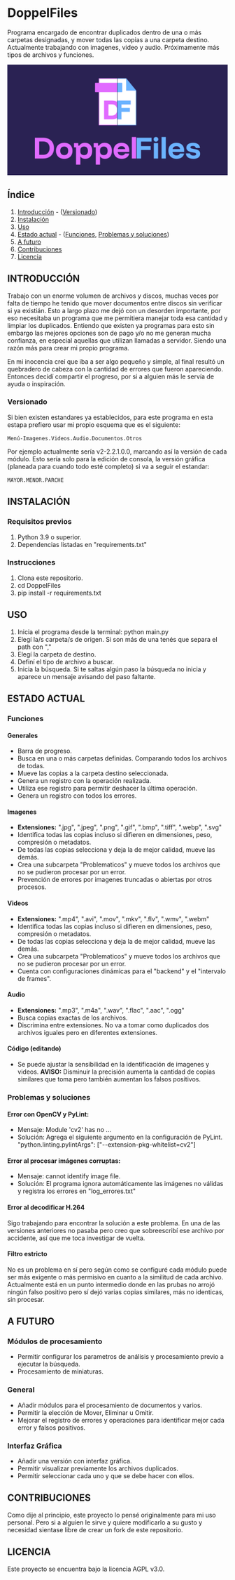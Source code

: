 # DoppelFiles
Programa encargado de encontrar duplicados dentro de una o más carpetas designadas, y mover todas las copias a una carpeta destino.
Actualmente trabajando con imagenes, video y audio. Próximamente más tipos de archivos y funciones.

![Banner](assets/Banner.jpg)

## Índice
1. [Introducción](#introducción) - ([Versionado](#versionado))
2. [Instalación](#instalación)
3. [Uso](#uso)
4. [Estado actual](#estado-actual) - ([Funciones](#funciones), [Problemas y soluciones](#problemas-y-soluciones))
5. [A futuro](#a-futuro)
6. [Contribuciones](#contribuciones)
7. [Licencia](#licencia)

## INTRODUCCIÓN
Trabajo con un enorme volumen de archivos y discos, muchas veces por falta de tiempo he tenido que mover documentos entre discos sin verificar si ya existián.
Esto a largo plazo me dejó con un desorden importante, por eso necesitaba un programa que me permitiera manejar toda esa cantidad y limpiar los duplicados.
Entiendo que existen ya programas para esto sin embargo las mejores opciones son de pago y/o no me generan mucha confianza, en especial aquellas que utilizan llamadas a servidor.
Siendo una razón más para crear mi propio programa.

En mi inocencia creí que iba a ser algo pequeño y simple, al final resultó un quebradero de cabeza con la cantidad de errores que fueron apareciendo. Entonces decidí compartir el progreso,
por si a alguien más le servía de ayuda o inspiración.

### Versionado
Si bien existen estandares ya establecidos, para este programa en esta estapa prefiero usar mi propio esquema que es el siguiente:
~~~
Menú-Imagenes.Videos.Audio.Documentos.Otros
~~~
Por ejemplo actualmente sería v2-2.2.1.0.0, marcando así la versión de cada módulo.
Esto sería solo para la edición de consola, la versión gráfica (planeada para cuando todo esté completo) si va a seguir el estandar:
~~~
MAYOR.MENOR.PARCHE
~~~

## INSTALACIÓN
### Requisitos previos
1. Python 3.9 o superior.
2. Dependencias listadas en "requirements.txt"

### Instrucciones
1. Clona este repositorio.
2. cd DoppelFiles
3. pip install -r requirements.txt

## USO
1. Inicia el programa desde la terminal: python main.py
2. Elegí la/s carpeta/s de origen. Si son más de una tenés que separa el path con ","
3. Elegí la carpeta de destino.
4. Definí el tipo de archivo a buscar.
5. Inicia la búsqueda.
Si te saltas algún paso la búsqueda no inicia y aparece un mensaje avisando del paso faltante.

## ESTADO ACTUAL
### Funciones
#### Generales
- Barra de progreso.
- Busca en una o más carpetas definidas. Comparando todos los archivos de todas.
- Mueve las copias a la carpeta destino seleccionada.
- Genera un registro con la operación realizada.
- Utiliza ese registro para permitir deshacer la última operación.
- Genera un registro con todos los errores.
#### Imagenes
- **Extensiones:** ".jpg", ".jpeg", ".png", ".gif", ".bmp", ".tiff", ".webp", ".svg"
- Identifica todas las copias incluso si difieren en dimensiones, peso, compresión o metadatos.
- De todas las copias selecciona y deja la de mejor calidad, mueve las demás.
- Crea una subcarpeta "Problematicos" y mueve todos los archivos que no se pudieron procesar por un error.
- Prevención de errores por imagenes truncadas o abiertas por otros procesos.
#### Videos
- **Extensiones:** ".mp4", ".avi", ".mov", ".mkv", ".flv", ".wmv", ".webm"
- Identifica todas las copias incluso si difieren en dimensiones, peso, compresión o metadatos.
- De todas las copias selecciona y deja la de mejor calidad, mueve las demás.
- Crea una subcarpeta "Problematicos" y mueve todos los archivos que no se pudieron procesar por un error.
- Cuenta con configuraciones dinámicas para el "backend" y el "intervalo de frames".
#### Audio
- **Extensiones:** ".mp3", ".m4a", ".wav", ".flac", ".aac", ".ogg"
- Busca copias exactas de los archivos.
- Discrimina entre extensiones. No va a tomar como duplicados dos archivos iguales pero en diferentes extensiones.
#### Código (editando)
- Se puede ajustar la sensibilidad en la identificación de imagenes y videos.
**AVISO:** Disminuir la precisión aumenta la cantidad de copias similares que toma pero también aumentan los falsos positivos.
### Problemas y soluciones
#### Error con OpenCV y PyLint:
- Mensaje: Module 'cv2' has no ...
- Solución: Agrega el siguiente argumento en la configuración de PyLint. "python.linting.pylintArgs": ["--extension-pkg-whitelist=cv2"]
#### Error al procesar imágenes corruptas:
- Mensaje: cannot identify image file.
- Solución: El programa ignora automáticamente las imágenes no válidas y registra los errores en "log_errores.txt"
#### Error al decodificar H.264
Sigo trabajando para encontrar la solución a este problema. En una de las versiones anteriores no pasaba pero creo que sobreescribí ese archivo por accidente, así que me toca investigar de vuelta.
#### Filtro estricto
No es un problema en sí pero según como se configuré cada módulo puede ser más exigente o más permisivo en cuanto a la similitud de cada archivo. Actualmente está en un punto intermedio donde
en las prubas no arrojó ningún falso positivo pero sí dejó varias copias similares, más no identicas, sin procesar.

## A FUTURO
### Módulos de procesamiento
- Permitir configurar los parametros de análisis y procesamiento previo a ejecutar la búsqueda.
- Procesamiento de miniaturas.
### General
- Añadir módulos para el procesamiento de documentos y varios.
- Permitir la elección de Mover, Eliminar u Omitir.
- Mejorar el registro de errores y operaciones para identificar mejor cada error y falsos positivos.
### Interfaz Gráfica
- Añadir una versión con interfaz gráfica.
- Permitir visualizar previamente los archivos duplicados.
- Permitir seleccionar cada uno y que se debe hacer con ellos.

## CONTRIBUCIONES
Como dije al principio, este proyecto lo pensé originalmente para mi uso personal. Pero si a alguien le sirve y quiere modificarlo a su gusto y necesidad sientase libre de crear un fork de este repositorio.

## LICENCIA
Este proyecto se encuentra bajo la licencia AGPL v3.0.
